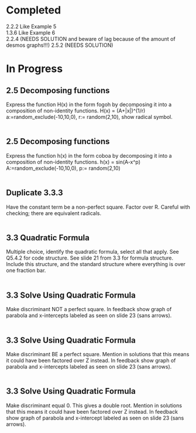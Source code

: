 # Completed
2.2.2 Like Example 5<br/>
1.3.6 Like Example 6<br/>
2.2.4 (NEEDS SOLUTION and beware of lag because of the amount of desmos graphs!!!)
2.5.2 (NEEDS SOLUTION)

# In Progress
## 2.5 Decomposing functions
Express the function H(x) in the form fogoh by decomposing it into a composition of non-identity functions. 
H(x) = (A+|x|)^(1/r) a:=random_exclude(-10,10,0), r:= random(2,10), show radical symbol.
<br/>
<br/>
## 2.5 Decomposing functions 
Express the function h(x) in the form coboa by decomposing it into a composition of non-identity functions. 
h(x) = sin(A-x^p) A:=random_exclude(-10,10,0), p:= random(2,10)
<br/>
<br/>
## Duplicate 3.3.3
Have the constant term be a non-perfect square. Factor over R. Careful with checking; there are equivalent radicals.
<br/>
<br/>
## 3.3 Quadratic Formula
Multiple choice, identify the quadratic formula, select all that apply. See Q5.4.2 for code structure. See slide 21 from 3.3 
for formula structure. Include this structure, and the standard structure where everything is over one fraction bar.
<br/>
<br/>
## 3.3 Solve Using Quadratic Formula
Make discriminant NOT a perfect square. In feedback show graph of parabola and x-intercepts labeled as seen on slide 23 
(sans arrows).
<br/>
<br/>
## 3.3 Solve Using Quadratic Formula
Make discriminant BE a perfect square. Mention in solutions that this means it could have been factored over Z instead. 
In feedback show graph of parabola and x-intercepts labeled as seen on slide 23 (sans arrows).
<br/>
<br/>
## 3.3 Solve Using Quadratic Formula
Make discriminant equal 0. This gives a double root. Mention in solutions that this means it could have been factored 
over Z instead. In feedback show graph of parabola and x-intercept labeled as seen on slide 23 (sans arrows).

